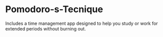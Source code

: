 # Pomodoro-s-Tecnique
Includes a time management app designed to help you study or work for extended periods without burning out.
